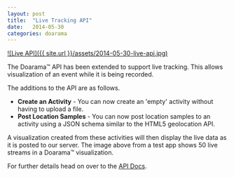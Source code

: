 ```yaml
---
layout: post
title:  "Live Tracking API"
date:   2014-05-30
categories: doarama
---
```


[![Live API]({{ site.url }}/assets/2014-05-30-live-api.jpg)](http://www.doarama.com/api/0.2/docs)

The Doarama&trade; API has been extended to support live tracking.  This allows visualization of an event while it is being recorded.

The additions to the API are as follows.

* **Create an Activity** - You can now create an 'empty' activity without having to upload a file.
* **Post Location Samples** - You can now post location samples to an activity using a JSON schema similar to the HTML5 geolocation API.

A visualization created from these activities will then display the live data as it is posted to our server.
The image above from a test app shows 50 live streams in a Doarama&trade; visualization.

For further details head on over to the [API Docs](http://www.doarama.com/api/0.2/docs).
